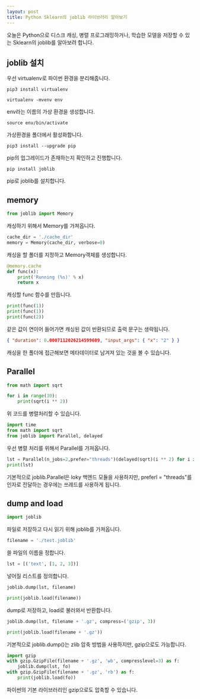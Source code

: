 ```yaml
---
layout: post
title: Python Sklearn의 joblib 라이브러리 알아보기
---
```


오늘은 Python으로 디스크 캐싱, 병렬 프로그래밍하거나, 학습한 모델을 저장할 수 있는 Sklearn의 joblib를 알아보려 합니다.

## joblib 설치

우선 virtualenv로 파이썬 환경을 분리해줍니다.

```
pip3 install virtualenv
```

```
virtualenv -mvenv env
```

env라는 이름의 가상 환경을 생성합니다.

```
source env/bin/activate
```

가상환경을 폴더에서 활성화합니다.

```
pip3 install --upgrade pip
```

pip의 업그레이드가 존재하는지 확인하고 진행합니다.

```
pip install joblib
```

pip로 joblib를 설치합니다.

## memory

```python
from joblib import Memory
```

캐싱하기 위해서 Memory를 가져옵니다.

```python
cache_dir = './cache_dir'
memory = Memory(cache_dir, verbose=0)
```

캐싱을 할 폴더를 지정하고 Memory객체를 생성합니다.

```python
@memory.cache
def func(x):
    print('Running (%s)' % x)
    return x
```

캐싱할 func 함수를 만듭니다.

```python
print(func(1))
print(func(1))
print(func(2))
```

같은 값이 연이어 들어가면 캐싱된 값이 반환되므로 출력 문구는 생략됩니다.

```json
{ "duration": 0.0007112026214599609, "input_args": { "x": "2" } }
```

캐싱을 한 폴더에 접근해보면 메타데이터로 남겨져 있는 것을 볼 수 있습니다.

## Parallel

```python
from math import sqrt

for i in range(10):
    print(sqrt(i ** 2))
```

위 코드를 병렬처리할 수 있습니다.

```python
import time
from math import sqrt
from joblib import Parallel, delayed
```

우선 병렬 처리를 위해서 Parallel를 가져옵니다.

```python
lst = Parallel(n_jobs=2,prefer="threads")(delayed(sqrt)(i ** 2) for i in range(10))
print(lst)
```

기본적으로 joblib.Parallel은 loky 백엔드 모듈을 사용하지만,
preferl = "threads"를 인자로 전달하는 경우에는 쓰레드를 사용하게 됩니다.

## dump and load

```python
import joblib
```

파일로 저장하고 다시 읽기 위해 joblib를 가져옵니다.

```python
filename = './test.joblib'
```

쓸 파일의 이름을 정합니다.

```python
lst = [('text', [1, 2, 3])]
```

넣어질 리스트를 정의합니다.

```python
joblib.dump(lst, filename)

print(joblib.load(filename))
```

dump로 저장하고, load로 불러와서 반환합니다.

```python
joblib.dump(lst, filename + '.gz', compress=('gzip', 3))

print(joblib.load(filename + '.gz'))
```

기본적으로 joblib.dump()는 zlib 압축 방법을 사용하지만, gzip으로도 가능합니다.

```python
import gzip
with gzip.GzipFile(filename + '.gz', 'wb', compresslevel=3) as f:
    joblib.dump(lst, fo)
with gzip.GzipFile(filename + '.gz', 'rb') as f:
    print(joblib.load(fo))
```

파이썬의 기본 라이브러리인 gzip으로도 압축할 수 있습니다.
